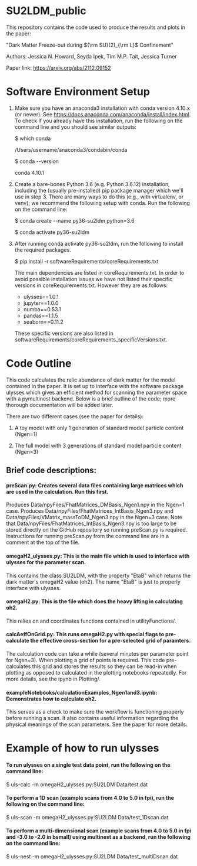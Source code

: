 # SU2LDM_public

This repository contains the code used to produce the results and plots in the paper: 

"Dark Matter Freeze-out during ${\rm SU}(2)_{\rm L}$ Confinement" 

Authors: Jessica N. Howard, Seyda Ipek, Tim M.P. Tait, Jessica Turner

Paper link: https://arxiv.org/abs/2112.09152




# Software Environment Setup

1. Make sure you have an anaconda3 installation with conda version 4.10.x (or newer). See https://docs.anaconda.com/anaconda/install/index.html. To check if you already have this installation, run the following on the command line and you should see similar outputs:
    
    $ which conda
    
    /Users/username/anaconda3/condabin/conda
    
    $ conda --version
    
    conda 4.10.1

2. Create a bare-bones Python 3.6 (e.g. Python 3.6.12) installation, including the (usually pre-installed) pip package manager which we'll use in step 3. There are many ways to do this (e.g., with virtualenv, or venv); we recommend the following setup with conda. Run the following on the command line:

    $ conda create --name py36-su2ldm python=3.6
    
    $ conda activate py36-su2ldm

3. After running conda activate py36-su2ldm, run the following to install the required packages.

    $ pip install -r softwareRequirements/coreRequirements.txt

    The main dependencies are listed in coreRequirements.txt. In order to avoid possible installation issues we have not listed their specific versions in coreRequirements.txt. However they are as follows:
    
    - ulysses==1.0.1
    - jupyter==1.0.0
    - numba==0.53.1
    - pandas==1.1.5
    - seaborn==0.11.2
    
    These specific versions are also listed in softwareRequirements/coreRequirements_specificVersions.txt.



# Code Outline

This code calculates the relic abundance of dark matter for the model contained in the paper. It is set up to interface with the software package ulysses which gives an efficient method for scanning the parameter space with a pymultinest backend. Below is a brief outline of the code; more thorough documentation will be added later. 

There are two different cases (see the paper for details):

1) A toy model with only 1 generation of standard model particle content (Ngen=1)

2) The full model with 3 generations of standard model particle content (Ngen=3)


## Brief code descriptions:

#### preScan.py: Creates several data files containing large matrices which are used in the calculation. Run this first.

Produces Data/npyFiles/FhatMatrices_DMBasis_Ngen1.npy in the Ngen=1 case. Produces Data/npyFiles/FhatMatrices_IntBasis_Ngen3.npy and Data/npyFiles/VMatrix_massToDM_Ngen3.npy in the Ngen=3 case. Note that Data/npyFiles/FhatMatrices_IntBasis_Ngen3.npy is too large to be stored directly on the GitHub repository so running preScan.py is required. Instructions for running preScan.py from the command line are in a comment at the top of the file.

#### omegaH2_ulysses.py: This is the main file which is used to interface with ulysses for the parameter scan.

This contains the class SU2LDM, with the property "EtaB" which returns the dark matter's omegaH2 value (oh2). The name "EtaB" is just to properly interface with ulysses. 

#### omegaH2.py: This is the file which does the heavy lifting in calculating oh2. 

This relies on and coordinates functions contained in utilityFunctions/. 

#### calcAeffOnGrid.py: This runs omegaH2.py with special flags to pre-calculate the effective cross-section for a pre-selected grid of paramters.

The calculation code can take a while (several minutes per parameter point for Ngen=3). When plotting a grid of points is required. This code pre-calculates this grid and stores the results so they can be read-in when plotting as opposed to calculated in the plotting notebooks repeatedly. For more details, see the ipynb in Plotting/.

#### exampleNotebooks/calculationExamples_Ngen1and3.ipynb: Demonstrates how to calculate oh2. 

This serves as a check to make sure the workflow is functioning properly before running a scan. It also contains useful information regarding the physical meanings of the scan parameters. See the paper for more details.




# Example of how to run ulysses

#### To run ulysses on a single test data point, run the following on the command line:

$ uls-calc -m omegaH2_ulysses.py:SU2LDM Data/test.dat

#### To perform a 1D scan (example scans from 4.0 to 5.0 in fpi), run the following on the command line:

$ uls-scan -m omegaH2_ulysses.py:SU2LDM Data/test_1Dscan.dat

#### To perform a multi-dimensional scan (example scans from 4.0 to 5.0 in fpi and -3.0 to -2.0 in bsmall) using multinest as a backend, run the following on the command line:

$ uls-nest -m omegaH2_ulysses.py:SU2LDM Data/test_multiDscan.dat
